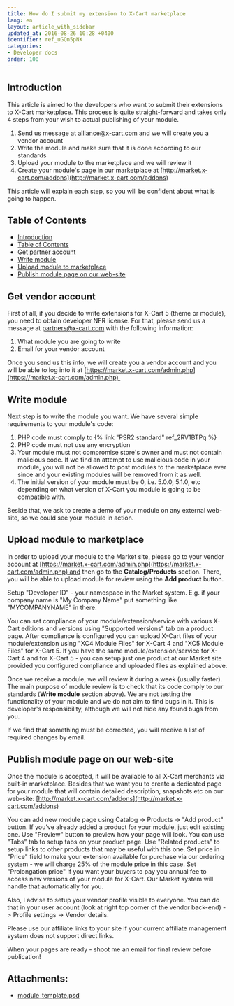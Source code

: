 ```yaml
---
title: How do I submit my extension to X-Cart marketplace
lang: en
layout: article_with_sidebar
updated_at: 2016-08-26 10:28 +0400
identifier: ref_uGQn5pNX
categories:
- Developer docs
order: 100
---
```


## Introduction

This article is aimed to the developers who want to submit their extensions to X-Cart marketplace. This process is quite straight-forward and takes only 4 steps from your wish to actual publishing of your module.

1.  Send us message at [alliance@x-cart.com](mailto:alliance@x-cart.com) and we will create you a vendor account
2.  Write the module and make sure that it is done according to our standards
3.  Upload your module to the marketplace and we will review it
4.  Create your module's page in our marketplace at [http://market.x-cart.com/addons](http://market.x-cart.com/addons)

This article will explain each step, so you will be confident about what is going to happen.

## Table of Contents

*   [Introduction](#introduction)
*   [Table of Contents](#table-of-contents)
*   [Get partner account](#get-vendor-account)
*   [Write module](#write-module)
*   [Upload module to marketplace](#upload-module-to-marketplace)
*   [Publish module page on our web-site](#publish-module-page-on-our-web-site)

## Get vendor account

First of all, if you decide to write extensions for X-Cart 5 (theme or module), you need to obtain developer NFR license. For that, please send us a message at [partners@x-cart.com](mailto:partners@x-cart.com) with the following information:

1.  What module you are going to write
2.  Email for your vendor account

Once you send us this info, we will create you a vendor account and you will be able to log into it at [https://market.x-cart.com/admin.php](https://market.x-cart.com/admin.php) 


## Write module

Next step is to write the module you want. We have several simple requirements to your module's code:

1.  PHP code must comply to {% link "PSR2 standard" ref_2RV1BTPq %}
2.  PHP code must not use any encryption
3.  Your module must not compromise store's owner and must not contain malicious code. If we find an attempt to use malicious code in your module, you will not be allowed to post modules to the marketplace ever since and your existing modules will be removed from it as well.
4.  The initial version of your module must be 0, i.e. 5.0.0, 5.1.0, etc depending on what version of X-Cart you module is going to be compatible with.

Beside that, we ask to create a demo of your module on any external web-site, so we could see your module in action.

## Upload module to marketplace

In order to upload your module to the Market site, please go to your vendor account at [https://market.x-cart.com/admin.php](https://market.x-cart.com/admin.php) and then go to the **Catalog/Products** section. There, you will be able to upload module for review using the **Add product** button. 

Setup "Developer ID" - your namespace in the Market system. E.g. if your company name is "My Company Name" put something like "MYCOMPANYNAME" in there.

You can set compliance of your module/extension/service with various X-Cart editions and versions using "Supported versions" tab on a product page. After compliance is configured you can upload X-Cart files of your module/extension using "XC4 Module Files" for X-Cart 4 and "XC5 Module Files" for X-Cart 5. If you have the same module/extension/service for X-Cart 4 and for X-Cart 5 - you can setup just one product at our Market site provided you configured compliance and uploaded files as explained above.

Once we receive a module, we will review it during a week (usually faster). The main purpose of module review is to check that its code comply to our standards (**Write module** section above). We are not testing the functionality of your module and we do not aim to find bugs in it. This is developer's responsibility, although we will not hide any found bugs from you.

If we find that something must be corrected, you will receive a list of required changes by email.

## Publish module page on our web-site

Once the module is accepted, it will be available to all X-Cart merchants via built-in marketplace. Besides that we want you to create a dedicated page for your module that will contain detailed description, snapshots etc on our web-site: [http://market.x-cart.com/addons](http://market.x-cart.com/addons)

You can add new module page using Catalog -> Products -> "Add product" button. If you've already added a product for your module, just edit existing one. Use "Preview" button to preview how your page will look. You can use "Tabs" tab to setup tabs on your product page. Use "Related products" to setup links to other products that may be useful with this one. Set price in "Price" field to make your extension available for purchase via our ordering system - we will charge 25% of the module price in this case. Set "Prolongation price" if you want your buyers to pay you annual fee to access new versions of your module for X-Cart. Our Market system will handle that automatically for you.

Also, I advise to setup your vendor profile visible to everyone. You can do that in your user account (look at right top corner of the vendor back-end) -> Profile settings -> Vendor details.

Please use our affiliate links to your site if your current affiliate management system does not support direct links.

When your pages are ready - shoot me an email for final review before publication!

## Attachments:

* [module_template.psd]({{site.baseurl}}/attachments/7504739/7602402.psd)
